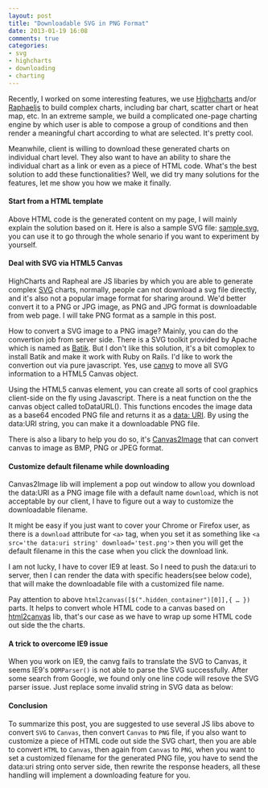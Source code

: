 ```yaml
---
layout: post
title: "Downloadable SVG in PNG Format"
date: 2013-01-19 16:08
comments: true
categories: 
- svg
- highcharts
- downloading
- charting
---
```

Recently, I worked on some interesting features, we use [Highcharts] and/or [Raphaeljs] to build complex charts, including bar chart, scatter chart or heat map, etc. In an extreme sample, we build a complicated one-page charting engine by which user is able to compose a group of conditions and then render a meaningful chart according to what are selected. It's pretty cool. 

Meanwhile, client is willing to download these generated charts on individual chart level. They also want to have an ability to share the individual chart as a link or even as a piece of HTML code. What's the best solution to add these functionalities? Well, we did try many solutions for the features, let me show you how we make it finally.
 
#### Start from a HTML template

<script src="https://gist.github.com/4443672.js"></script>

Above HTML code is the generated content on my page, I will mainly explain the solution based on it. Here is also a sample SVG file: [sample.svg], you can use it to go through the whole senario if you want to experiment by yourself.

#### Deal with SVG via HTML5 Canvas

HighCharts and Rapheal are JS libaries by which you are able to generate complex [SVG] charts, normally, people can not download a svg file directly, and it's also not a popular image format for sharing around. We'd better convert it to a PNG or JPG image, as PNG and JPG format is downloadable from web page. I will take PNG format as a sample in this post.

How to convert a SVG image to a PNG image? Mainly, you can do the convertion job from server side. There is a SVG toolkit provided by Apache which is named as [Batik]. But I don't like this solution, it's a bit comoplex to install Batik and make it work with Ruby on Rails. I'd like to work the convertion out via pure javascript. Yes, use [canvg] to move all SVG information to a HTML5 Canvas object.

<script src="https://gist.github.com/4452589.js"></script>

Using the HTML5 canvas element, you can create all sorts of cool graphics client-side on the fly using Javascript. There is a neat function on the the canvas object called toDataURL(). This functions encodes the image data as a base64 encoded PNG file and returns it as a [data: URI]. By using the data:URI string, you can make it a downloadable PNG file. 

There is also a libary to help you do so, it's [Canvas2Image] that can convert canvas to image as BMP, PNG or JPEG format.

<script src="https://gist.github.com/4467012.js"></script> 

#### Customize default filename while downloading

Canvas2Image lib will implement a pop out window to allow you download the data:URI as a PNG image file with a default name `download`, which is not acceptable by our client, I have to figure out a way to customize the downloadable filename. 

<script src="https://gist.github.com/4467156.js"></script>

It might be easy if you just want to cover your Chrome or Firefox user, as there is a `download` attribute for `<a>` tag, when you set it as something like `<a src='the data:uri string' download='test.png'>` then you will get the default filename in this the case when you click the download link.

I am not lucky, I have to cover IE9 at least. So I need to push the data:uri to server, then I can render the data with specific headers(see below code), that will make the downloadable file with a customized file name.

<script src="https://gist.github.com/4467051.js"></script>

Pay attention to above ```html2canvas([$(".hidden_container")[0]],{ … })``` parts. It helps to convert whole HTML code to a canvas based on [html2canvas] lib, that's our case as we have to wrap up some HTML code out side the the charts.

#### A trick to overcome IE9 issue

When you work on IE9, the canvg fails to translate the SVG to Canvas, it seems IE9's `DOMParser()` is not able to parse the SVG successfully. After some search from Google, we found only one line code will resove the SVG parser issue. Just replace some invalid string in SVG data as below: 

<script src="https://gist.github.com/4467165.js"></script>

#### Conclusion

To summarize this post, you are suggested to use several JS libs above to convert ```SVG``` to ```Canvas```, then convert ```Canvas``` to ```PNG``` file, if you also want to customize a piece of HTML code out side the SVG chart, then you are able to convert ```HTML``` to ```Canvas```, then again from ```Canvas``` to ```PNG```, when you want to set a customized filename for the generated PNG file, you have to send the data:uri string onto server side, then rewrite the response headers, all these handling will implement a downloading feature for you.

 
[html2canvas]: http://html2canvas.hertzen.com/ 
[sample.svg]: https://gist.github.com/4443811
[data: URI]: http://en.wikipedia.org/wiki/Data:_URI_scheme
[Canvas2Image]: http://www.nihilogic.dk/labs/canvas2image/
[canvg]: http://code.google.com/p/canvg/
[Raphaeljs]: http://raphaeljs.com/
[Highcharts]: http://www.highcharts.com/
[SVG]: http://www.w3.org/TR/SVG11/
[Batik]: http://xmlgraphics.apache.org/batik/#download